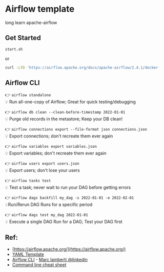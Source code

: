 # Airflow template

long learn apache-airflow

## Get Started

```bash
start.sh
```

or

```bash
curl -LfO 'https://airflow.apache.org/docs/apache-airflow/2.4.1/docker-compose.yaml'
```

## Airflow CLI

👉 `airflow standalone`<br />
💡 Run all-one-copy of Airflow; Great for quick testing/debugging

👉 `airflow db clean --clean-before-timestamp 2022-01-01`<br />
💡 Purge old records in the metastore; Keep your DB clean!

👉 `airflow connections export --file-format json connections.json`<br />
💡 Export connections; don't recreate them ever again

👉 `airflow variables export variables.json`<br />
💡 Export variables; don't recreate them ever again

👉 `airflow users export users.json`<br />
💡 Export users; don't lose your users

👉 `airflow tasks test`<br />
💡 Test a task; never wait to run your DAG before getting errors

👉 `airflow dags backfill my_dag -s 2022-01-01 -e 2022-02-01`<br />
💡Run/Rerun DAG Runs for a specific period

👉 `airflow dags test my_dag 2022-01-01`<br />
💡 Execute a single DAG Run for a DAG; Test your DAG first

## Ref:

- [https://airflow.apache.org/](https://airflow.apache.org/)
- [YAML Template](https://airflow.apache.org/docs/apache-airflow/stable/docker-compose.yaml)
- [Airflow CLI](#airflow-cli) - [Marc lamberti @linkedin](https://www.linkedin.com/posts/marclamberti_airflow-dataengineering-dataengineer-activity-6966051745110093825-CkOt)
- [Command line cheat sheet](https://levelup.gitconnected.com/airflow-command-line-interface-cli-cheat-sheet-6e5d90bd3552)
